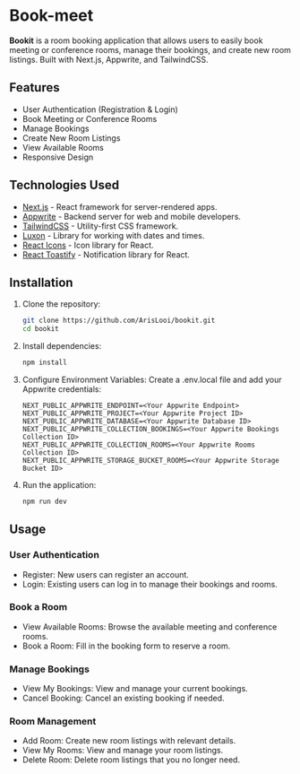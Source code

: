 # Book-meet

**Bookit** is a room booking application that allows users to easily book meeting or conference rooms, manage their bookings, and create new room listings. Built with Next.js, Appwrite, and TailwindCSS.

## Features

- User Authentication (Registration & Login)
- Book Meeting or Conference Rooms
- Manage Bookings
- Create New Room Listings
- View Available Rooms
- Responsive Design

## Technologies Used

- [Next.js](https://nextjs.org/) - React framework for server-rendered apps.
- [Appwrite](https://appwrite.io/) - Backend server for web and mobile developers.
- [TailwindCSS](https://tailwindcss.com/) - Utility-first CSS framework.
- [Luxon](https://moment.github.io/luxon/) - Library for working with dates and times.
- [React Icons](https://react-icons.github.io/react-icons/) - Icon library for React.
- [React Toastify](https://fkhadra.github.io/react-toastify/) - Notification library for React.

## Installation

1. Clone the repository:
   ```bash
   git clone https://github.com/ArisLooi/bookit.git
   cd bookit

2. Install dependencies:

    ```bash
    npm install

3. Configure Environment Variables: Create a .env.local file and add your Appwrite credentials:

    ```env
    NEXT_PUBLIC_APPWRITE_ENDPOINT=<Your Appwrite Endpoint>
    NEXT_PUBLIC_APPWRITE_PROJECT=<Your Appwrite Project ID>
    NEXT_PUBLIC_APPWRITE_DATABASE=<Your Appwrite Database ID>
    NEXT_PUBLIC_APPWRITE_COLLECTION_BOOKINGS=<Your Appwrite Bookings Collection ID>
    NEXT_PUBLIC_APPWRITE_COLLECTION_ROOMS=<Your Appwrite Rooms Collection ID>
    NEXT_PUBLIC_APPWRITE_STORAGE_BUCKET_ROOMS=<Your Appwrite Storage Bucket ID>

4. Run the application:

    ```bash
    npm run dev

## Usage
### User Authentication
- Register: New users can register an account.
- Login: Existing users can log in to manage their bookings and rooms.

### Book a Room
- View Available Rooms: Browse the available meeting and conference rooms.
- Book a Room: Fill in the booking form to reserve a room.

### Manage Bookings
- View My Bookings: View and manage your current bookings.
- Cancel Booking: Cancel an existing booking if needed.

### Room Management
- Add Room: Create new room listings with relevant details.
- View My Rooms: View and manage your room listings.
- Delete Room: Delete room listings that you no longer need.
